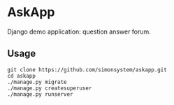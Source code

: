 # AskApp

Django demo application: question answer forum.

## Usage

    git clone https://github.com/simonsystem/askapp.git
    cd askapp
    ./manage.py migrate
    ./manage.py createsuperuser
    ./manage.py runserver